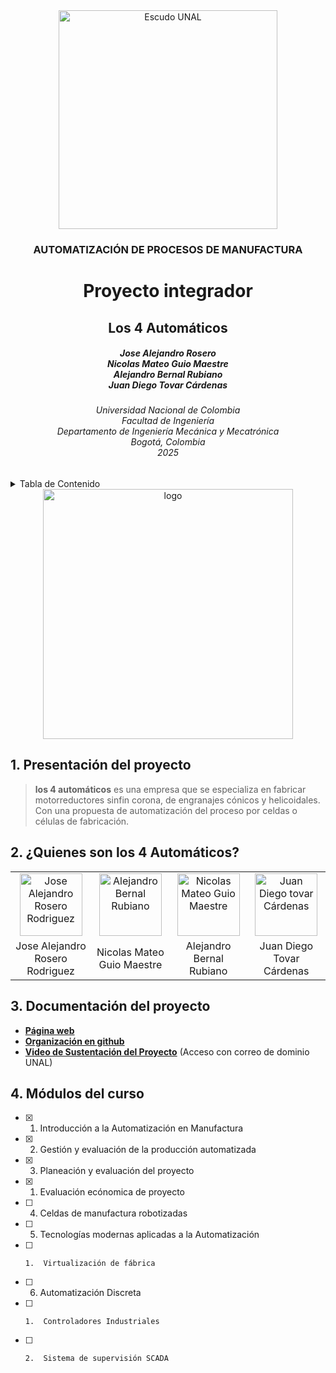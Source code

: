 <div align="center">
<picture>
    <source srcset="https://imgur.com/5bYAzsb.png" media="(prefers-color-scheme: dark)">
    <source srcset="https://imgur.com/Os03JoE.png" media="(prefers-color-scheme: light)">
    <img src="https://imgur.com/Os03JoE.png" alt="Escudo UNAL" width="350px">
</picture>

<h3>AUTOMATIZACIÓN DE PROCESOS DE MANUFACTURA</h3>

<h1>Proyecto integrador</h1>

<h2>Los 4 Automáticos</h2>

<h5>Jose Alejandro Rosero<br>
    Nicolas Mateo Guio Maestre<br>
    Alejandro Bernal Rubiano<br>
    Juan Diego Tovar Cárdenas</h5>

<h6>Universidad Nacional de Colombia<br>
    Facultad de Ingeniería<br>
    Departamento de Ingeniería Mecánica y Mecatrónica<br>
    Bogotá, Colombia<br>
    2025</h6>
</div>


<details>
    <summary>  Tabla de Contenido</summary>

<!-- TOC -->
- [1. Presentación del proyecto](#1--presentación-del-proyecto)
- [2. ¿Quiénes son los 4 Automáticos?](#2--quiénes-son-los-4-automaticos)
- [3. Documentación del proyecto](#3-️-documentación-del-proyecto)
- [4. Módulos de la materia](#4--módulos-de-la-materia)


</details>

<div align="center">
<picture>
    <source srcset="../images/logo.jpg" media="(prefers-color-scheme: light)">
    <source srcset="../images/logo.jpg" media="(prefers-color-scheme: dark)">
    <img src="../images/logo.jpg" alt="logo" width="400px">
</picture>
</div>

## 1. Presentación del proyecto

> **los 4 automáticos** es una empresa que se especializa en fabricar motorreductores sinfin corona, de engranajes cónicos y helicoidales.
> Con una propuesta de automatización del proceso por celdas o células de fabricación. 

## 2. ¿Quienes son los 4 Automáticos?

<div align="center">
<table>
  <tr>
    <td align="center">
      <img src="../images/Rosero.jpg" alt="Jose Alejandro Rosero Rodriguez" width="100px">
    </td>
    <td align="center">
      <img src="../images/Bernal.jpg" alt="Alejandro Bernal Rubiano" width="100px">
    </td>
    <td align="center">
      <img src="../images/Guio.jpg" alt="Nicolas Mateo Guio Maestre" width="100px">
    </td>
    <td align="center">
      <img src="../images/Tovar.jpg" alt="Juan Diego tovar Cárdenas" width="100px" >
    </td>
  </tr>
  <tr>
    <td align="center">Jose Alejandro Rosero Rodriguez</td>
    <td align="center">Nicolas Mateo Guio Maestre</td>
    <td align="center">Alejandro Bernal Rubiano</td>
    <td align="center">Juan Diego Tovar Cárdenas</td>
  </tr>
</table>
</div>




## 3. Documentación del proyecto

-  [**Página web**](https://josealejandrorosero.github.io/Los4Automaticos/)
-  [**Organización en github**](https://github.com/JoseAlejandroRosero/Los4Automaticos)
-  [**Video de Sustentación del Proyecto**](https://folio-2021-7615b5.webflow.io) (Acceso con correo de dominio UNAL)

## 4. Módulos del curso

- [x] 1.  Introducción a la Automatización en Manufactura
- [x] 2.  Gestión y evaluación de la producción automatizada
- [x] 3.  Planeación y evaluación del proyecto
 - [x]    1.  Evaluación ecónomica de proyecto
- [ ] 4.  Celdas de manufactura robotizadas
- [ ] 5.  Tecnologías modernas aplicadas a la Automatización
 - [ ]     1.  Virtualización de fábrica
- [ ] 6.  Automatización Discreta
 - [ ]     1.  Controladores Industriales
 - [ ]     2.  Sistema de supervisión SCADA


